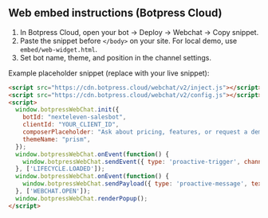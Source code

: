 ## Web embed instructions (Botpress Cloud)

1) In Botpress Cloud, open your bot → Deploy → Webchat → Copy snippet.
2) Paste the snippet before `</body>` on your site. For local demo, use `embed/web-widget.html`.
3) Set bot name, theme, and position in the channel settings.

Example placeholder snippet (replace with your live snippet):
```html
<script src="https://cdn.botpress.cloud/webchat/v2/inject.js"></script>
<script src="https://cdn.botpress.cloud/webchat/v2/config.js"></script>
<script>
  window.botpressWebChat.init({
    botId: "nexteleven-salesbot",
    clientId: "YOUR_CLIENT_ID",
    composerPlaceholder: "Ask about pricing, features, or request a demo",
    themeName: "prism",
  });
  window.botpressWebChat.onEvent(function() {
    window.botpressWebChat.sendEvent({ type: 'proactive-trigger', channel: 'web' });
  }, ['LIFECYCLE.LOADED']);
  window.botpressWebChat.onEvent(function() {
    window.botpressWebChat.sendPayload({ type: 'proactive-message', text: 'Hi! I\'m the NextEleven SalesBot. Want pricing or a quick demo?' });
  }, ['WEBCHAT.OPEN']);
  window.botpressWebChat.renderPopup();
</script>
```

